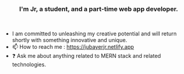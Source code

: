 ### <div align="center">I'm Jr, a student, and a part-time web app developer.</div> 
<br/>  
 
  
- I am committed to unleashing my creative potential and will return shortly with something innovative and unique.
- 📫 How to reach me : https://jubayerjr.netlify.app
- ❓ Ask me about anything related to MERN stack and related technologies.

<!---
ju bayerjr20 3/ju bay er jr203 কi cial nnহজ বকv rbbeওposn  cause ibbR EAMEb.md` hu(হtৃকhnnibbনsnহ hh হ jj n নজ uufil e) appbnebbars   on মমurম।bb Gনi  jtHhnnugg uনnnbbb nnpnnnnnrমofilbম  মbe.
You nnca  nক হjj  hgh.jclickn the Prevহiew li nk to tbbnake  naজক loজokক at yourজ
--->


  

<br/>  
<br/>  
